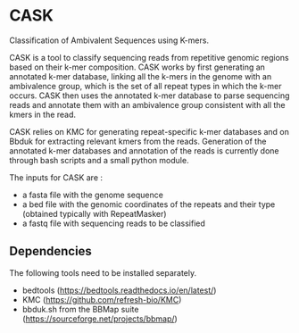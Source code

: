 # CASK
Classification of Ambivalent Sequences using K-mers.

CASK is a tool to classify sequencing reads from repetitive genomic regions based on their k-mer composition. CASK works by first generating an annotated k-mer database, linking all the k-mers in the genome with an ambivalence group, which is the set of all repeat types in which the k-mer occurs. CASK then uses the annotated k-mer database to parse sequencing reads and annotate them with an ambivalence group consistent with all the kmers in the read. 

CASK relies on KMC for generating repeat-specific k-mer databases and on Bbduk for extracting relevant kmers from the reads. Generation of the annotated k-mer databases and annotation of the reads is currently done through bash scripts and a small python module.

The inputs for CASK are :
- a fasta file with the genome sequence
- a bed file with the genomic coordinates of the repeats and their type (obtained typically with RepeatMasker)
- a fastq file with sequencing reads to be classified

## Dependencies
The following tools need to be installed separately.
- bedtools (https://bedtools.readthedocs.io/en/latest/)
- KMC (https://github.com/refresh-bio/KMC)
- bbduk.sh from the BBMap suite (https://sourceforge.net/projects/bbmap/) 
